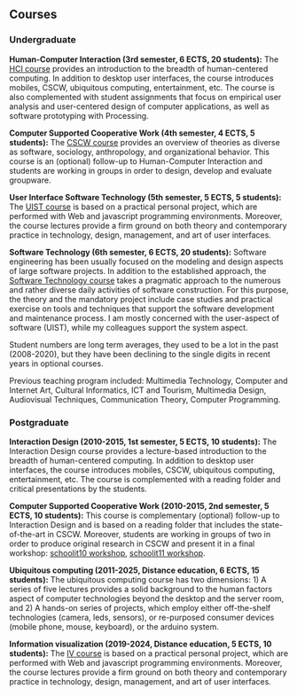 
## Courses

### Undergraduate

**Human-Computer Interaction (3rd semester, 6 ECTS, 20 students):** The [HCI course](https://github.com/courses-ionio/hci) provides an introduction to the breadth of human-centered computing. In addition to desktop user interfaces, the course introduces mobiles, CSCW, ubiquitous computing, entertainment, etc. The course is also complemented with student assignments that focus on empirical user analysis and user-centered design of computer applications, as well as software prototyping with Processing.

**Computer Supported Cooperative Work (4th semester, 4 ECTS, 5 students):** The [CSCW course](https://github.com/courses-ionio/cscw) provides an overview of theories as diverse as software, sociology, anthropology, and organizational behavior. This course is an (optional) follow-up to Human-Computer Interaction and students are working in groups in order to design, develop and evaluate groupware.

**User Interface Software Technology (5th semester, 5 ECTS, 5 students):** The [UIST course](https://github.com/courses-ionio/uist) is based on a practical personal project, which are performed with Web and javascript programming environments. Moreover, the course lectures provide a firm ground on both theory and contemporary practice in technology, design, management, and art of user interfaces.

**Software Technology (6th semester, 6 ECTS, 20 students):** Software engineering has been usually focused on the modeling and design aspects of large software projects. In addition to the established approach, the [Software Technology course](https://github.com/courses-ionio/sw) takes a pragmatic approach to the numerous and rather diverse daily activities of software construction. For this purpose, the theory and the mandatory project include case studies and practical exercise on tools and techniques that support the software development and maintenance process. I am mostly concerned with the user-aspect of software (UIST), while my colleagues support the system aspect.

Student numbers are long term averages, they used to be a lot in the past (2008-2020), but they have been declining to the single digits in recent years in optional courses. 

Previous teaching program included: Multimedia Technology, Computer and Internet Art, Cultural Informatics, ICT and Tourism, Multimedia Design, Audiovisual Techniques, Communication Theory, Computer Programming.

### Postgraduate

**Interaction Design (2010-2015, 1st semester, 5 ECTS, 10 students):** The Interaction Design course provides a lecture-based introduction to the breadth of human-centered computing. In addition to desktop user interfaces, the course introduces mobiles, CSCW, ubiquitous computing, entertainment, etc. The course is complemented with a reading folder and critical presentations by the students.

**Computer Supported Cooperative Work (2010-2015, 2nd semester, 5 ECTS, 10 students):** This course is complementary (optional) follow-up to Interaction Design and is based on a reading folder that includes the state-of-the-art in CSCW. Moreover, students are working in groups of two in order to produce original research in CSCW and present it in a final workshop: [schoolit10 workshop](https://sites.google.com/a/ionio.gr/schoolit10/), [schoolit11 workshop](https://sites.google.com/a/ionio.gr/schoolit11/).

**Ubiquitous computing (2011-2025, Distance education, 6 ECTS, 15 students):** The ubiquitous computing course has two dimensions: 1) A series of five lectures provides a solid background to the human factors aspect of computer technologies beyond the desktop and the server room, and 2) A hands-on series of projects, which employ either off-the-shelf technologies (camera, leds, sensors), or re-purposed consumer devices (mobile phone, mouse, keyboard), or the arduino system.


**Information visualization (2019-2024, Distance education, 5 ECTS, 10 students):** The [IV course](https://github.com/upatras-hci/iv) is based on a practical personal project, which are performed with Web and javascript programming environments. Moreover, the course lectures provide a firm ground on both theory and contemporary practice in technology, design, management, and art of user interfaces.
